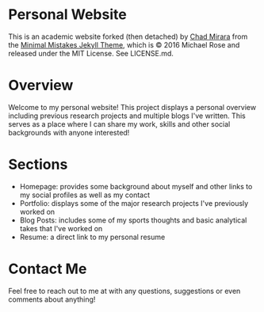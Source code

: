 # Personal Website

This is an academic website forked (then detached) by [Chad Mirara](https://github.com/chkbm) from the [Minimal Mistakes Jekyll Theme](https://mmistakes.github.io/minimal-mistakes/), which is © 2016 Michael Rose and released under the MIT License. See LICENSE.md.

# Overview
Welcome to my personal website! This project displays a personal overview including previous research projects and multiple blogs I've written. This serves as a place where I can share my work, skills and other social backgrounds with anyone interested!

# Sections
- Homepage: provides some background about myself and other links to my social profiles as well as my contact
- Portfolio: displays some of the major research projects I've previously worked on
- Blog Posts: includes some of my sports thoughts and basic analytical takes that I've worked on
- Resume: a direct link to my personal resume

# Contact Me
Feel free to reach out to me at with any questions, suggestions or even comments about anything!
